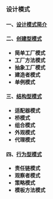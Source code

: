 ### 设计模式
#### 一、[设计模式简介](设计模式.md)
#### 二、[创建型模式](创建型模式.md)
- **简单工厂模式**
- **工厂方法模式**
- **抽象工厂模式**
- **建造者模式**
- **单例模式**
#### 三、[结构型模式](结构型模式.md)
- **适配器模式**
- **桥模式**
- **组合模式**
- **外观模式**
- **代理模式**
#### 四、[行为型模式](行为型模式.md)
- **责任链模式**
- **观察者模式**
- **策略模式**
- **模板方法模式**
